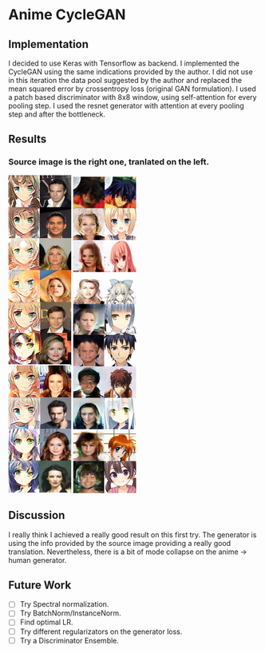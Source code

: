 # Anime CycleGAN #
## Implementation ##
I decided to use Keras with Tensorflow as backend. I implemented the CycleGAN using the same indications provided by the author. I did not use in this iteration the data pool suggested by the author and replaced the mean squared error by crossentropy loss (original GAN formulation).
I used a patch based discriminator with 8x8 window, using self-attention for every pooling step. I used the resnet generator with attention at every pooling step and after the bottleneck.

## Results ##

### Source image is the right one, tranlated on the left. ### 


![to anime](to_anime_results.png)
![to human](to_human_results.png)

## Discussion ##
I really think I achieved a really good result on this first try. The generator is using the info provided by the source image providing a really good translation. Nevertheless, there is a bit of mode collapse on the anime -> human generator.

## Future Work ##

- [ ] Try Spectral normalization.
- [ ] Try BatchNorm/InstanceNorm.
- [ ] Find optimal LR.
- [ ] Try different regularizators on the generator loss.
- [ ] Try a Discriminator Ensemble.
